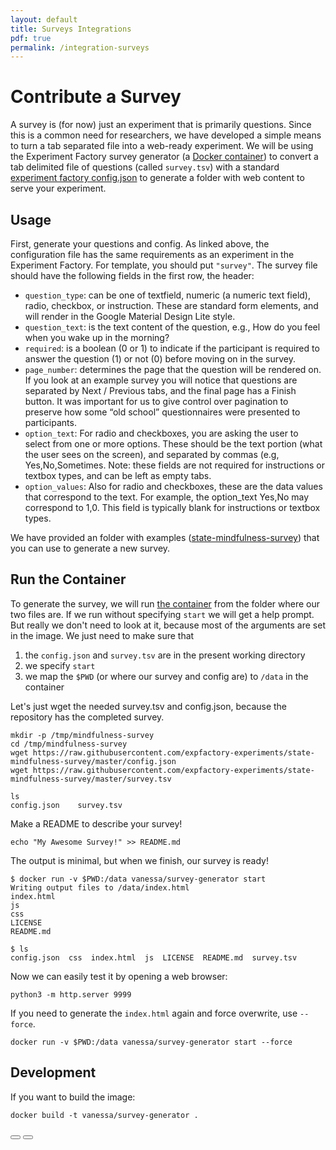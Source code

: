 ```yaml
---
layout: default
title: Surveys Integrations
pdf: true
permalink: /integration-surveys
---
```


# Contribute a Survey

A survey is (for now) just an experiment that is primarily questions. Since this is a common need for 
researchers, we have developed a simple means to turn a tab separated file into a web-ready experiment.
We will be using the Experiment Factory survey generator (a [Docker container](https://hub.docker.com/r/vanessa/survey-generator/)) to convert a tab delimited file of questions (called `survey.tsv`) with a standard [experiment factory config.json](https://expfactory.github.io/expfactory/contribute#the-experiment-config) to generate a folder with web content to serve your experiment.

## Usage

First, generate your questions and config. As linked above, the configuration file
has the same requirements as an experiment in the Experiment Factory. For template,
you should put `"survey"`. The survey file should have the following fields in the 
first row, the header:

 - `question_type`: can be one of textfield, numeric (a numeric text field), radio, checkbox, or instruction. These are standard form elements, and will render in the Google Material Design Lite style.
 - `question_text`: is the text content of the question, e.g., How do you feel when you wake up in the morning?
 - `required`: is a boolean (0 or 1) to indicate if the participant is required to answer the question (1) or not (0) before moving on in the survey.
 - `page_number`: determines the page that the question will be rendered on. If you look at an example survey you will notice that questions are separated by Next / Previous tabs, and the final page has a Finish button. It was important for us to give control over pagination to preserve how some “old school” questionnaires were presented to participants.
 - `option_text`: For radio and checkboxes, you are asking the user to select from one or more options. These should be the text portion (what the user sees on the screen), and separated by commas (e.g, Yes,No,Sometimes. Note: these fields are not required for instructions or textbox types, and can be left as empty tabs.
 - `option_values`: Also for radio and checkboxes, these are the data values that correspond to the text. For example, the option_text Yes,No may correspond to 1,0. This field is typically blank for instructions or textbox types.

We have provided an folder with examples ([state-mindfulness-survey](https://github.com/expfactory-experiments/state-mindfulness-survey)) that you can use to generate a new survey.

## Run the Container
To generate the survey, we will run [the container](https://hub.docker.com/r/vanessa/survey-generator/) from the folder where our two files are.
If we run without specifying `start` we will get a help prompt. But really we don't need to look at it,
because most of the arguments are set in the image. We just need to make sure that 

 1. the `config.json` and `survey.tsv` are in the present working directory
 2. we specify `start`
 3. we map the `$PWD` (or where our survey and config are) to `/data` in the container

Let's just wget the needed survey.tsv and config.json, because the repository has the completed survey.

```
mkdir -p /tmp/mindfulness-survey
cd /tmp/mindfulness-survey
wget https://raw.githubusercontent.com/expfactory-experiments/state-mindfulness-survey/master/config.json
wget https://raw.githubusercontent.com/expfactory-experiments/state-mindfulness-survey/master/survey.tsv
```
```
ls 
config.json    survey.tsv
```

Make a README to describe your survey!

```
echo "My Awesome Survey!" >> README.md
```

The output is minimal, but when we finish, our survey is ready!

```
$ docker run -v $PWD:/data vanessa/survey-generator start
Writing output files to /data/index.html
index.html
js
css
LICENSE
README.md

$ ls
config.json  css  index.html  js  LICENSE  README.md  survey.tsv
```

Now we can easily test it by opening a web browser:

```
python3 -m http.server 9999
```

If you need to generate the `index.html` again and force overwrite, use `--force`.

```
docker run -v $PWD:/data vanessa/survey-generator start --force
```

## Development
If you want to build the image:

```
docker build -t vanessa/survey-generator .
```

<div>
    <a href="/expfactory/integrations"><button class="previous-button btn btn-primary"><i class="fa fa-chevron-left"></i> </button></a>
    <a href="/expfactory/integration-robots"><button class="next-button btn btn-primary"><i class="fa fa-chevron-right"></i> </button></a>
</div><br>
